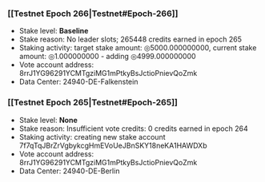 ### [[Testnet Epoch 266|Testnet#Epoch-266]]
* Stake level: **Baseline**
* Stake reason: No leader slots; 265448 credits earned in epoch 265
* Staking activity: target stake amount: ◎5000.000000000, current stake amount: ◎1.000000000 - adding ◎4999.000000000
* Vote account address: 8rrJ1YG96291YCMTgziMG1mPtkyBsJctioPnievQoZmk
* Data Center: 24940-DE-Falkenstein
### [[Testnet Epoch 265|Testnet#Epoch-265]]
* Stake level: **None**
* Stake reason: Insufficient vote credits: 0 credits earned in epoch 264
* Staking activity: creating new stake account 7f7qTqJBrZrVgbykcgHmEVoUeJBnSKY18neKA1HAWDXb
* Vote account address: 8rrJ1YG96291YCMTgziMG1mPtkyBsJctioPnievQoZmk
* Data Center: 24940-DE-Berlin